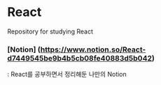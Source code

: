 # React
Repository for studying React

### [Notion] (https://www.notion.so/React-d7449545be9b4b5cb08fe40883d5b042)
: React를 공부하면서 정리해둔 나만의 Notion
